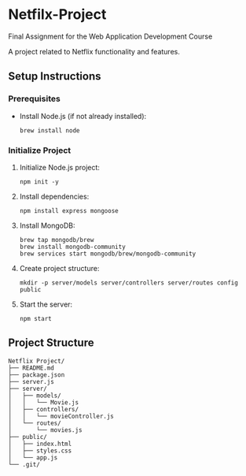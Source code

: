 # Netfilx-Project
Final Assignment for the Web Application Development Course

A project related to Netflix functionality and features.

## Setup Instructions

### Prerequisites
- Install Node.js (if not already installed):
  ```
  brew install node
  ```

### Initialize Project
1. Initialize Node.js project:
   ```
   npm init -y
   ```

2. Install dependencies:
   ```
   npm install express mongoose
   ```

3. Install MongoDB:
   ```
   brew tap mongodb/brew
   brew install mongodb-community
   brew services start mongodb/brew/mongodb-community
   ```

4. Create project structure:
   ```
   mkdir -p server/models server/controllers server/routes config public
   ```

5. Start the server:
   ```
   npm start
   ```

## Project Structure

```
Netflix Project/
├── README.md
├── package.json
├── server.js
├── server/
│   ├── models/
│   │   └── Movie.js
│   ├── controllers/
│   │   └── movieController.js
│   └── routes/
│       └── movies.js
├── public/
│   ├── index.html
│   ├── styles.css
│   └── app.js
└── .git/
